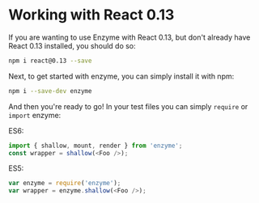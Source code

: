 # Working with React 0.13

If you are wanting to use Enzyme with React 0.13, but don't already have React 0.13 installed, you
should do so:

```bash
npm i react@0.13 --save
```

Next, to get started with enzyme, you can simply install it with npm:

```bash
npm i --save-dev enzyme
```

And then you're ready to go!  In your test files you can simply `require` or `import` enzyme:

ES6:
```js
import { shallow, mount, render } from 'enzyme';
const wrapper = shallow(<Foo />);
```

ES5:
```js
var enzyme = require('enzyme');
var wrapper = enzyme.shallow(<Foo />);
```

